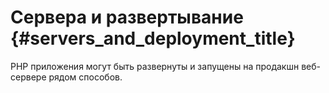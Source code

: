 # Сервера и развертывание {#servers_and_deployment_title}

PHP приложения могут быть развернуты и запущены на продакшн веб-сервере рядом способов.

